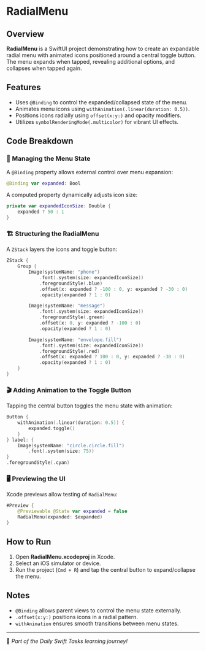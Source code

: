 # RadialMenu

## Overview
**RadialMenu** is a SwiftUI project demonstrating how to create an expandable radial menu with animated icons positioned around a central toggle button. The menu expands when tapped, revealing additional options, and collapses when tapped again.

## Features
- Uses `@Binding` to control the expanded/collapsed state of the menu.
- Animates menu icons using `withAnimation(.linear(duration: 0.5))`.
- Positions icons radially using `offset(x:y:)` and opacity modifiers.
- Utilizes `symbolRenderingMode(.multicolor)` for vibrant UI effects.

## Code Breakdown

### 🔄 Managing the Menu State
A `@Binding` property allows external control over menu expansion:

```swift
@Binding var expanded: Bool
```

A computed property dynamically adjusts icon size:

```swift
private var expandedIconSize: Double {
    expanded ? 50 : 1
}
```

### 🏗️ Structuring the RadialMenu
A `ZStack` layers the icons and toggle button:

```swift
ZStack {
    Group {
        Image(systemName: "phone")
            .font(.system(size: expandedIconSize))
            .foregroundStyle(.blue)
            .offset(x: expanded ? -100 : 0, y: expanded ? -30 : 0)
            .opacity(expanded ? 1 : 0)

        Image(systemName: "message")
            .font(.system(size: expandedIconSize))
            .foregroundStyle(.green)
            .offset(x: 0, y: expanded ? -100 : 0)
            .opacity(expanded ? 1 : 0)

        Image(systemName: "envelope.fill")
            .font(.system(size: expandedIconSize))
            .foregroundStyle(.red)
            .offset(x: expanded ? 100 : 0, y: expanded ? -30 : 0)
            .opacity(expanded ? 1 : 0)
    }
}
```

### 🎬 Adding Animation to the Toggle Button
Tapping the central button toggles the menu state with animation:

```swift
Button {
    withAnimation(.linear(duration: 0.5)) {
        expanded.toggle()
    }
} label: {
    Image(systemName: "circle.circle.fill")
        .font(.system(size: 75))
}
.foregroundStyle(.cyan)
```

### 🖥️ Previewing the UI
Xcode previews allow testing of `RadialMenu`:

```swift
#Preview {
    @Previewable @State var expanded = false
    RadialMenu(expanded: $expanded)
}
```

## How to Run
1. Open **RadialMenu.xcodeproj** in Xcode.
2. Select an iOS simulator or device.
3. Run the project (`Cmd + R`) and tap the central button to expand/collapse the menu.

## Notes
- `@Binding` allows parent views to control the menu state externally.
- `.offset(x:y:)` positions icons in a radial pattern.
- `withAnimation` ensures smooth transitions between menu states.

---
🚀 *Part of the Daily Swift Tasks learning journey!*
